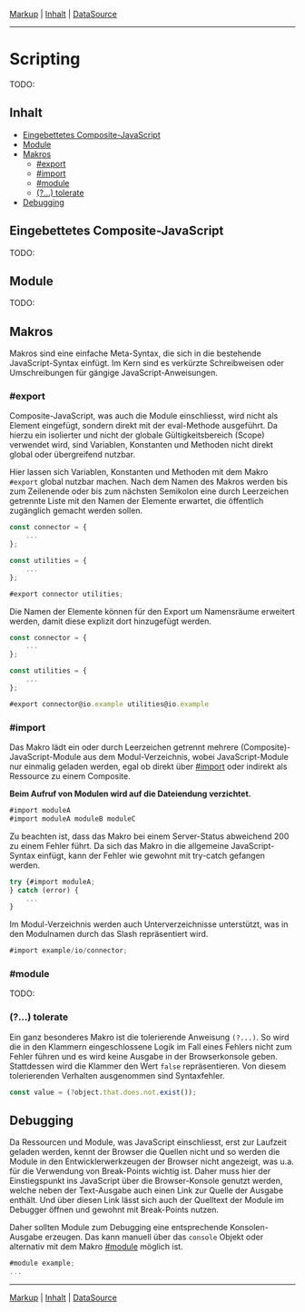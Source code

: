 [Markup](markup.md) | [Inhalt](README.md#scripting) | [DataSource](datasource.md)
- - -

# Scripting

TODO:


## Inhalt

* [Eingebettetes Composite-JavaScript](#eingebettetes-composite-javascript)
* [Module](#module)
* [Makros](#makros)
  * [#export](#export)
  * [#import](#import)
  * [#module](#module)
  * [(?...) tolerate](#-tolerate)
* [Debugging](#debugging)


## Eingebettetes Composite-JavaScript

TODO:


## Module

TODO:


## Makros

Makros sind eine einfache Meta-Syntax, die sich in die bestehende
JavaScript-Syntax einf&uuml;gt. Im Kern sind es verk&uuml;rzte Schreibweisen
oder Umschreibungen für g&auml;ngige JavaScript-Anweisungen.

### #export

Composite-JavaScript, was auch die Module einschliesst, wird nicht als Element
eingef&uuml;gt, sondern direkt mit der eval-Methode ausgef&uuml;hrt. Da hierzu
ein isolierter und nicht der globale G&uuml;ltigkeitsbereich (Scope) verwendet
wird, sind Variablen, Konstanten und Methoden nicht direkt global oder
&uuml;bergreifend nutzbar.

Hier lassen sich Variablen, Konstanten und Methoden mit dem Makro `#export`
global nutzbar machen. Nach dem Namen des Makros werden bis zum Zeilenende oder
bis zum n&auml;chsten Semikolon eine durch Leerzeichen getrennte Liste mit den
Namen der Elemente erwartet, die &ouml;ffentlich zug&auml;nglich gemacht werden
sollen.

```javascript
const connector = {
    ...
};

const utilities = {
    ...
};

#export connector utilities;
```

Die Namen der Elemente k&ouml;nnen f&uuml;r den Export um Namensr&auml;ume
erweitert werden, damit diese explizit dort hinzugef&uuml;gt werden.

```javascript
const connector = {
    ...
};

const utilities = {
    ...
};

#export connector@io.example utilities@io.example
```

### #import

Das Makro l&auml;dt ein oder durch Leerzeichen getrennt mehrere
(Composite)-JavaScript-Module aus dem Modul-Verzeichnis, wobei JavaScript-Module
nur einmalig geladen werden, egal ob direkt &uuml;ber [#import](#import) oder
indirekt als Ressource zu einem Composite.

__Beim Aufruf von Modulen wird auf die Dateiendung verzichtet.__

```javascript
#import moduleA
#import moduleA moduleB moduleC
```

Zu beachten ist, dass das Makro bei einem Server-Status abweichend 200 zu einem
Fehler f&uuml;hrt. Da sich das Makro in die allgemeine JavaScript-Syntax
einf&uuml;gt, kann der Fehler wie gewohnt mit try-catch gefangen werden.

```javascript
try {#import moduleA;
} catch (error) {
    ...    
}    
```

Im Modul-Verzeichnis werden auch Unterverzeichnisse unterst&uuml;tzt, was in den
Modulnamen durch das Slash repr&auml;sentiert wird.

```javascript
#import example/io/connector;
```


### #module

TODO:

### (?...) tolerate

Ein ganz besonderes Makro ist die tolerierende Anweisung `(?...)`. So wird die
in den Klammern eingeschlossene Logik im Fall eines Fehlers nicht zum Fehler
f&uuml;hren und es wird keine Ausgabe in der Browserkonsole geben. Stattdessen
wird die Klammer den Wert `false` repr&auml;sentieren. Von diesem tolerierenden
Verhalten ausgenommen sind Syntaxfehler.

```javascript
const value = (?object.that.does.not.exist());
```


## Debugging

Da Ressourcen und Module, was JavaScript einschliesst, erst zur Laufzeit geladen
werden, kennt der Browser die Quellen nicht und so werden die Module in den
Entwicklerwerkzeugen der Browser nicht angezeigt, was u.a. f&uuml;r die
Verwendung von Break-Points wichtig ist. Daher muss hier der Einstiegspunkt ins
JavaScript &uuml;ber die Browser-Konsole genutzt werden, welche neben der
Text-Ausgabe auch einen Link zur Quelle der Ausgabe enth&auml;lt. Und &uuml;ber
diesen Link l&auml;sst sich auch der Quelltext der Module im Debugger
&ouml;ffnen und gewohnt mit Break-Points nutzen.

Daher sollten Module zum Debugging eine entsprechende Konsolen-Ausgabe erzeugen.
Das kann manuell &uuml;ber das `console` Objekt oder alternativ mit dem Makro
[#module](#module) m&ouml;glich ist.

```javascript
#module example;
...
```


- - -

[Markup](markup.md) | [Inhalt](README.md#scripting) | [DataSource](datasource.md)
